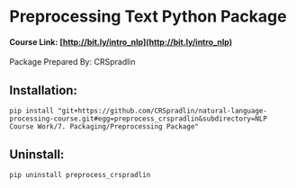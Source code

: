 # Preprocessing Text Python Package

#### Course Link: [http://bit.ly/intro_nlp](http://bit.ly/intro_nlp)

Package Prepared By: CRSpradlin

## Installation:
`pip install "git+https://github.com/CRSpradlin/natural-language-processing-course.git#egg=preprocess_crspradlin&subdirectory=NLP Course Work/7. Packaging/Preprocessing Package"`

## Uninstall:
`pip uninstall preprocess_crspradlin`